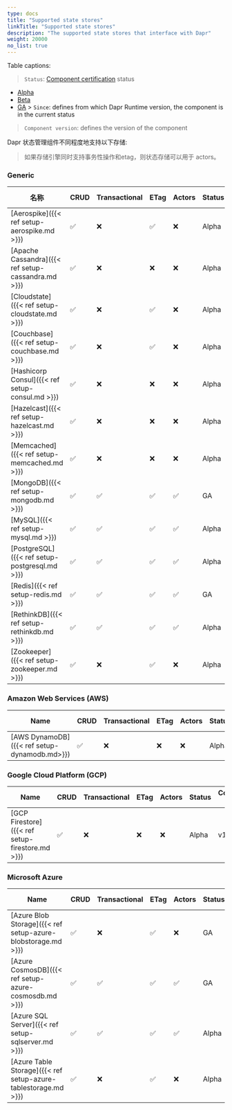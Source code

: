 ```yaml
---
type: docs
title: "Supported state stores"
linkTitle: "Supported state stores"
description: "The supported state stores that interface with Dapr"
weight: 20000
no_list: true
---
```


Table captions:

> `Status`: [Component certification]({{X39X}}) status
  - [Alpha]({{X28X}})
  - [Beta]({{X30X}})
  - [GA]({{X32X}}) > `Since`: defines from which Dapr Runtime version, the component is in the current status

> `Component version`: defines the version of the component


Dapr 状态管理组件不同程度地支持以下存储:

> 如果存储引擎同时支持事务性操作和etag，则状态存储可以用于 actors。

### Generic

| 名称                                                 | CRUD | Transactional | ETag | Actors | Status | Component version | Since |
| -------------------------------------------------- | ---- | ------------- | ---- | ------ | ------ | ----------------- | ----- |
| [Aerospike]({{< ref setup-aerospike.md >}})        | ✅    | ❌             | ✅    | ❌      | Alpha  | v1                | 1.0   |
| [Apache Cassandra]({{< ref setup-cassandra.md >}}) | ✅    | ❌             | ❌    | ❌      | Alpha  | v1                | 1.0   |
| [Cloudstate]({{< ref setup-cloudstate.md >}})      | ✅    | ❌             | ✅    | ❌      | Alpha  | v1                | 1.0   |
| [Couchbase]({{< ref setup-couchbase.md >}})        | ✅    | ❌             | ✅    | ❌      | Alpha  | v1                | 1.0   |
| [Hashicorp Consul]({{< ref setup-consul.md >}})    | ✅    | ❌             | ❌    | ❌      | Alpha  | v1                | 1.0   |
| [Hazelcast]({{< ref setup-hazelcast.md >}})        | ✅    | ❌             | ❌    | ❌      | Alpha  | v1                | 1.0   |
| [Memcached]({{< ref setup-memcached.md >}})        | ✅    | ❌             | ❌    | ❌      | Alpha  | v1                | 1.0   |
| [MongoDB]({{< ref setup-mongodb.md >}})            | ✅    | ✅             | ✅    | ✅      | GA     | v1                | 1.0   |
| [MySQL]({{< ref setup-mysql.md >}})                | ✅    | ✅             | ✅    | ✅      | Alpha  | v1                | 1.0   |
| [PostgreSQL]({{< ref setup-postgresql.md >}})      | ✅    | ✅             | ✅    | ✅      | Alpha  | v1                | 1.0   |
| [Redis]({{< ref setup-redis.md >}})                | ✅    | ✅             | ✅    | ✅      | GA     | v1                | 1.0   |
| [RethinkDB]({{< ref setup-rethinkdb.md >}})        | ✅    | ✅             | ✅    | ✅      | Alpha  | v1                | 1.0   |
| [Zookeeper]({{< ref setup-zookeeper.md >}})        | ✅    | ❌             | ✅    | ❌      | Alpha  | v1                | 1.0   |


### Amazon Web Services (AWS)
| Name                                         | CRUD | Transactional | ETag | Actors | Status | Component version | Since |
| -------------------------------------------- | ---- | ------------- | ---- | ------ | ------ | ----------------- | ----- |
| [AWS DynamoDB]({{< ref setup-dynamodb.md>}}) | ✅    | ❌             | ❌    | ❌      | Alpha  | v1                | 1.0   |

### Google Cloud Platform (GCP)
| Name                                            | CRUD | Transactional | ETag | Actors | Status | Component version | Since |
| ----------------------------------------------- | ---- | ------------- | ---- | ------ | ------ | ----------------- | ----- |
| [GCP Firestore]({{< ref setup-firestore.md >}}) | ✅    | ❌             | ❌    | ❌      | Alpha  | v1                | 1.0   |

### Microsoft Azure

| Name                                                           | CRUD | Transactional | ETag | Actors | Status | Component version | Since |
| -------------------------------------------------------------- | ---- | ------------- | ---- | ------ | ------ | ----------------- | ----- |
| [Azure Blob Storage]({{< ref setup-azure-blobstorage.md >}})   | ✅    | ❌             | ✅    | ❌      | GA     | v1                | 1.0   |
| [Azure CosmosDB]({{< ref setup-azure-cosmosdb.md >}})          | ✅    | ✅             | ✅    | ✅      | GA     | v1                | 1.0   |
| [Azure SQL Server]({{< ref setup-sqlserver.md >}})             | ✅    | ✅             | ✅    | ✅      | Alpha  | v1                | 1.0   |
| [Azure Table Storage]({{< ref setup-azure-tablestorage.md >}}) | ✅    | ❌             | ✅    | ❌      | Alpha  | v1                | 1.0   |
